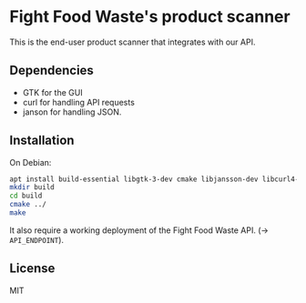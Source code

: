 # Fight Food Waste's product scanner

This is the end-user product scanner that integrates with our API.

## Dependencies

- GTK for the GUI
- curl for handling API requests
- janson for handling JSON.

## Installation

On Debian:

```sh
apt install build-essential libgtk-3-dev cmake libjansson-dev libcurl4-gnutls-dev
mkdir build
cd build
cmake ../
make
```

It also require a working deployment of the Fight Food Waste API. (-> `API_ENDPOINT`).

## License

MIT
